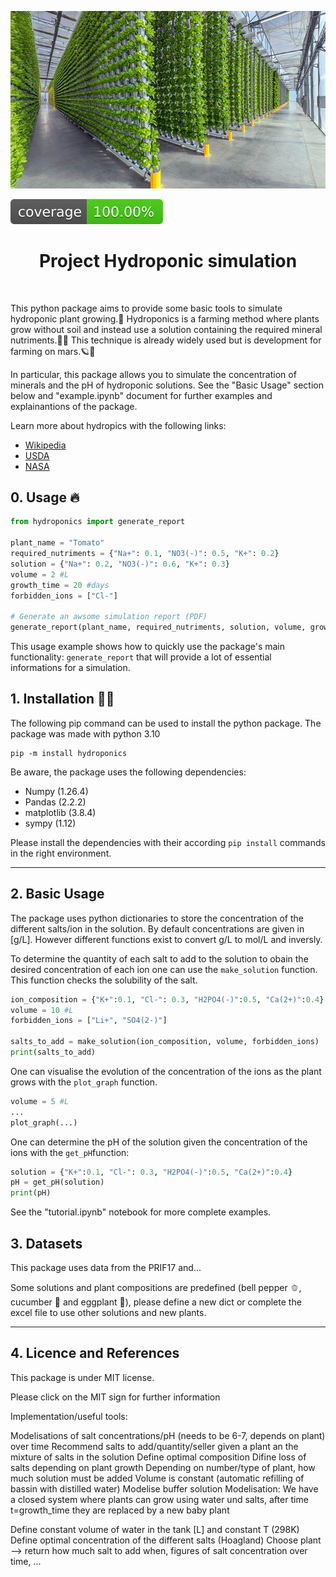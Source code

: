 ![Project Logo](assets/hydroponics_illustration.jpg)

![Coverage Status](assets/coverage-badge.svg)

<h1 align="center">
Project Hydroponic simulation
</h1>

<br>

This python package aims to provide some basic tools to simulate hydroponic plant growing.🌱 Hydroponics is a farming method where plants grow without soil and instead use a solution containing the required mineral nutriments.👨‍🌾 This technique is already widely used but is development for farming on mars.🪐🚀

In particular, this package allows you to simulate the concentration of minerals and the pH of hydroponic solutions.
See the "Basic Usage" section below and "example.ipynb" document for further examples and explainantions of the package.

Learn more about hydropics with the following links: 
 - [Wikipedia](https://en.wikipedia.org/wiki/Hydroponics#:~:text=Hydroponics%20is%20a%20type%20of,solutions%20in%20an%20artificial%20environment)
 - [USDA](https://www.nal.usda.gov/farms-and-agricultural-production-systems/hydroponics)
 - [NASA](https://www.nasa.gov/science-research/nasa-plant-researchers-explore-question-of-deep-space-food-crops/)



## 0. Usage 🔥

```python
from hydroponics import generate_report

plant_name = "Tomato"
required_nutriments = {"Na+": 0.1, "NO3(-)": 0.5, "K+": 0.2}
solution = {"Na+": 0.2, "NO3(-)": 0.6, "K+": 0.3}
volume = 2 #L
growth_time = 20 #days
forbidden_ions = ["Cl-"]

# Generate an awsome simulation report (PDF)
generate_report(plant_name, required_nutriments, solution, volume, growth_time, forbidden_ions = forbidden_ions)

```

This usage example shows how to quickly use the package's main functionality: `generate_report` that will provide a lot of essential informations for a simulation.


## 1. Installation 👩‍💻
The following pip command can be used to install the python package. The package was made with python 3.10
```
pip -m install hydroponics
```
  
Be aware, the package uses the following dependencies:
 * Numpy (1.26.4)
 * Pandas (2.2.2)
 * matplotlib (3.8.4)
 * sympy (1.12)

Please install the dependencies with their according `pip install` commands in the right environment.


----
## 2. Basic Usage  
The package uses python dictionaries to store the concentration of the different salts/ion in the solution. By default concentrations are given in [g/L]. However different functions exist to convert g/L to mol/L and inversly.

To determine the quantity of each salt to add to the solution to obain the desired concentration of each ion one can use the `make_solution` function. This function checks the solubility of the salt. 
```python
ion_composition = {"K+":0.1, "Cl-": 0.3, "H2PO4(-)":0.5, "Ca(2+)":0.4} #desired concentrations in [g/L]
volume = 10 #L
forbidden_ions = ["Li+", "SO4(2-)"]

salts_to_add = make_solution(ion_composition, volume, forbidden_ions)
print(salts_to_add)
```

One can visualise the evolution of the concentration of the ions as the plant grows with the `plot_graph` function.
```python
volume = 5 #L
...
plot_graph(...)
```

One can determine the pH of the solution given the concentration  of the ions with the `get_pH`function:
```python
solution = {"K+":0.1, "Cl-": 0.3, "H2PO4(-)":0.5, "Ca(2+)":0.4}
pH = get_pH(solution)
print(pH)
```
See the "tutorial.ipynb" notebook for more complete examples.

## 3. Datasets  
This package uses data from the PRIF17 and...

Some solutions and plant compositions are predefined (bell pepper 🫑, cucumber 🥒 and eggplant 🍆), please define a new dict or complete the excel file to use other solutions and new plants.

----

## 4. Licence and References  
This package is under MIT license.

Please click on the MIT sign for further information



Implementation/useful tools:

Modelisations of salt concentrations/pH (needs to be 6-7, depends on plant) over time
Recommend salts to add/quantity/seller given a plant an the mixture of salts in the solution
Define optimal composition
Difine loss of salts depending on plant growth
Depending on number/type of plant, how much solution must be added
Volume is constant (automatic refilling of bassin with distilled water)
Modelise buffer solution
Modelisation: We have a closed system where plants can grow using water und salts, after time t=growth_time they are replaced by a new baby plant

Define constant volume of water in the tank [L] and constant T (298K)
Define optimal concentration of the different salts (Hoagland)
Choose plant --> return how much salt to add when, figures of salt concentration over time, ...




